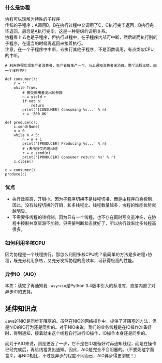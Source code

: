 ### 什么是协程
协程可以理解为特殊的子程序  
传统的子程序：A调用B，B在执行过程中又调用了C，C执行完毕返回，B执行完毕返回，最后是A执行完毕。这是一种层级的调用关系。  
协程看上去也是子程序，但执行过程中，在子程序内部可中断，然后转而执行别的子程序，在适当的时候再返回来接着执行。  
注意，在一个子程序中中断，去执行其他子程序，不是函数调用，有点类似CPU的中断。
```
# 利用协程实现生产者消费者，生产者每生产一个，马上通知消费者来消费。整个流程无锁，由一个线程执行

def consumer():
    r = ''
    while True:
        # 接受调用者发出的参数
        n = yield r
        if not n:
            return
        print('[CONSUMER] Consuming %s...' % n)
        r = '200 OK'

def produce(c):
    c.send(None)
    n = 0
    while n < 5:
        n = n + 1
        print('[PRODUCER] Producing %s...' % n)
        # r表示接受的返回值
        r = c.send(n)
        print('[PRODUCER] Consumer return: %s' % r)
    c.close()

c = consumer()
produce(c)
```

### 优点
- 执行效率高，开销小。因为子程序切换不是线程切换，而是由程序自身控制，因此，没有线程切换的开销，和多线程比，线程数量越多，协程的性能优势就越明显。
- 不需要多线程的锁机制。因为只有一个线程，也不存在同时写变量冲突，在协程中控制共享资源不加锁，只需要判断状态就好了，所以执行效率比多线程高很多。

### 如何利用多核CPU
因为协程是一个线程执行，那怎么利用多核CPU呢？最简单的方法是多进程+协程，既充分利用多核，又充分发挥协程的高效率，可获得极高的性能。

### 异步IO（AIO）
本质：读完了再通知我  
`asyncio`是Python 3.4版本引入的标准库，直接内置了对异步IO的支持。

## 延伸知识点
Java的NIO是同步非阻塞的。虽然在NIO的网络操作中，提供了非阻塞的方法，但是NIO的IO行为还是同步的。对于NIO来说，我们的业务线程是在IO操作准备好时，得到通知，接着就由这个线程自行进行IO操作，IO操作本身还是同步的。

而对于AIO来说，则是更近了一步，它不是在IO准备好时再通知线程，而是在操作已经完成后，再给线程发出通知。因此，AIO是完全不会阻塞的。（不要死磕字面含义，与NIO相比，不过是异步的程度不同而已，AIO异步得更彻底！）
